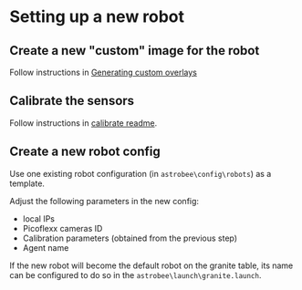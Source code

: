 # Setting up a new robot

## Create a new "custom" image for the robot

Follow instructions in [Generating custom overlays](submodules/platform/readme.md)

## Calibrate the sensors

Follow instructions in [calibrate readme](scripts/calibrate/readme.md).

## Create a new robot config

Use one existing robot configuration (in `astrobee\config\robots`) as a template.

Adjust the following  parameters in the new config:
  - local IPs
  - Picoflexx cameras ID
  - Calibration parameters (obtained from the previous step)
  - Agent name

If the new robot will become the default robot on the granite table, its name can be configured to do so in the `astrobee\launch\granite.launch`.







